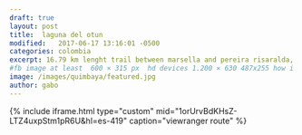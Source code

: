 ```yaml
---
draft: true
layout: post
title:  laguna del otun
modified:   2017-06-17 13:16:01 -0500
categories: colombia 
excerpt: 16.79 km lenght trail between marsella and pereira risaralda, this trail lead to a wonderfull view of pereira
#fb image at least  600 × 315 px  hd devices 1.200 × 630 487x255 how i see it
image: /images/quimbaya/featured.jpg
author: gabo
---
```

{% include iframe.html
    type="custom"
    mid="1orUrvBdKHsZ-LTZ4uxpStm1pR6U&hl=es-419"
    caption="viewranger route"
%}

